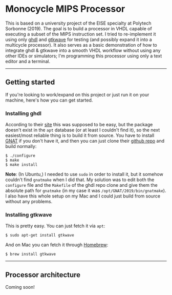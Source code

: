 # Monocycle MIPS Processor

This is based on a university project of the EISE specialty at Polytech Sorbonne (2019). The goal is to build a processor in VHDL capable of executing a subset of the MIPS instruction set. I tried to re-implement it using only [ghdl](http://ghdl.free.fr/) and [gtkwave](http://gtkwave.sourceforge.net/) for testing (and possibly expand it into a multicycle processor). It also serves as a basic demonstration of how to integrate ghdl & gtkwave into a smooth VHDL workflow without using any other IDEs or simulators; I'm programming this processor using only a text editor and a terminal.

---

## Getting started

If you're looking to work/expand on this project or just run it on your machine, here's how you can get started.

### Installing ghdl
According to their [site](http://ghdl.free.fr/site/pmwiki.php?n=Main.Download) this was supposed to be easy, but the package doesn't exist in the `apt` database (or at least I couldn't find it), so the next easiest/most reliable thing is to build it from source. You have to install [GNAT](http://libre2.adacore.com/) if you don't have it, and then you can just clone their [github repo](https://github.com/ghdl/ghdl) and build normally:

```
$ ./configure
$ make
$ make install
```

**Note**: (In Ubuntu,) I needed to use `sudo` in order to install it, but it somehow couldn't find `gnatmake` when I did that. My solution was to edit both the `configure` file and the `Makefile` of the ghdl repo clone and give them the absolute path for `gnatmake` (in my case it was `/opt/GNAT/2019/bin/gnatmake`). I also have this whole setup on my Mac and I could just build from source without any problems.

### Installing gtkwave
This is pretty easy. You can just fetch it via `apt`:

```
$ sudo apt-get install gtkwave
```

And on Mac you can fetch it through [Homebrew](https://brew.sh/):

```
$ brew install gtkwave
```

---

## Processor architecture

Coming soon!
